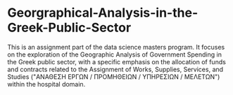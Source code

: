 # Georgraphical-Analysis-in-the-Greek-Public-Sector
This is an assignment part of the data science masters program. It focuses on the exploration of 
the Geographic Analysis of Government Spending in the Greek public sector, with a specific emphasis
on the allocation of funds and contracts related to the Assignment of Works, Supplies, Services, and
Studies ("ΑΝΑΘΕΣΗ ΕΡΓΩΝ / ΠΡΟΜΗΘΕΙΩΝ / ΥΠΗΡΕΣΙΩΝ / ΜΕΛΕΤΩΝ") within the hospital domain.
